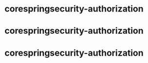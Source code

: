 # corespringsecurity-authorization
# corespringsecurity-authorization
# corespringsecurity-authorization
